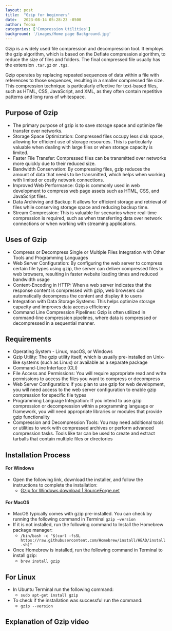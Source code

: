 ```yaml
---
layout: post
title:  "Gzip for beginners"
date:   2023-08-14 05:28:23 -0500
author: Teona
categories: ['Compression Utilities']
background: '/images/Home page Background.jpg'
---
```

Gzip is a widely used file compression and decompression tool. It employs the gzip algorithm, which is based on the Deflate compression algorithm, to reduce the size of files and folders. The final compressed file usually has the extension `.tar.gz` or `.tgz`.

Gzip operates by replacing repeated sequences of data within a file with references to those sequences, resulting in a smaller compressed file size. This compression technique is particularly effective for text-based files, such as HTML, CSS, JavaScript, and XML, as they often contain repetitive patterns and long runs of whitespace.

## Purpose of Gzip
- The primary purpose of gzip is to save storage space and optimize file transfer over networks.
- Storage Space Optimization: Compressed files occupy less disk space, allowing for efficient use of storage resources. This is particularly valuable when dealing with large files or when storage capacity is limited.
- Faster File Transfer: Compressed files can be transmitted over networks more quickly due to their reduced size. 
- Bandwidth Conservation: By compressing files, gzip reduces the amount of data that needs to be transmitted, which helps when working with limited or costly network connections.
- Improved Web Performance: Gzip is commonly used in web development to compress web page assets such as HTML, CSS, and JavaScript files.
- Data Archiving and Backup: It allows for efficient storage and retrieval of files while conserving storage space and reducing backup time.
- Stream Compression: This is valuable for scenarios where real-time compression is required, such as when transferring data over network connections or when working with streaming applications.

## Uses of Gzip
- Compress or Decompress Single or Multiple Files
Integration with Other Tools and Programming Languages
- Web Server Configuration: By configuring the web server to compress certain file types using gzip, the server can deliver compressed files to web browsers, resulting in faster website loading times and reduced bandwidth usage
- Content-Encoding in HTTP: When a web server indicates that the response content is compressed with gzip, web browsers can automatically decompress the content and display it to users
- Integration with Data Storage Systems: This helps optimize storage capacity and improves data access efficiency
- Command Line Compression Pipelines: Gzip is often utilized in command-line compression pipelines, where data is compressed or decompressed in a sequential manner.

## Requirements
- Operating System - Linux, macOS, or Windows
- Gzip Utility: The gzip utility itself, which is usually pre-installed on Unix-like systems (such as Linux) or available as a separate package
- Command-Line Interface (CLI)
- File Access and Permissions: You will require appropriate read and write permissions to access the files you want to compress or decompress
- Web Server Configuration: If you plan to use gzip for web development, you will need access to the web server configuration to enable gzip compression for specific file types
- Programming Language Integration: If you intend to use gzip compression or decompression within a programming language or framework, you will need appropriate libraries or modules that provide gzip functionality
- Compression and Decompression Tools: You may need additional tools or utilities to work with compressed archives or perform advanced compression tasks. Tools like tar can be used to create and extract tarballs that contain multiple files or directories
## Installation Process

#### For Windows
- Open the following link, download the installer, and follow the instructions to complete the installation:
  - [Gzip for Windows download | SourceForge.net](https://sourceforge.net/projects/gzip-for-windows/)
#### For MacOS
- MacOS typically comes with gzip pre-installed. You can check by running the following command in Terminal `gzip –version`
- If it is not installed, run the following command to Install the Homebrew package manager:
  - `/bin/bash -c "$(curl -fsSL https://raw.githubusercontent.com/Homebrew/install/HEAD/install.sh)"`
- Once Homebrew is installed, run the following command in Terminal to install gzip: 
   - `brew install gzip` 
## For Linux
- In Ubuntu Terminal run the following command:
  - `sudo apt-get install gzip`
- To check if the installation was successful run the command: 
  - `gzip --version`
## Explanation of Gzip video
